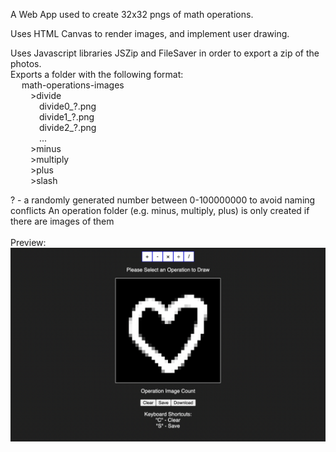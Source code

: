 A Web App used to create 32x32 pngs of math operations.

Uses HTML Canvas to render images, and implement user drawing.

Uses Javascript libraries JSZip and FileSaver in order to export a zip of the photos.
<br>Exports a folder with the following format:
<br>&emsp;  math-operations-images
<br>&emsp;&emsp;      >divide
<br>&emsp;&emsp;&emsp;          divide0_?.png
<br>&emsp;&emsp;&emsp;          divide1_?.png
<br>&emsp;&emsp;&emsp;          divide2_?.png
<br>&emsp;&emsp;&emsp;          ...
<br>&emsp;&emsp;      >minus
<br>&emsp;&emsp;      >multiply
<br>&emsp;&emsp;      >plus
<br>&emsp;&emsp;      >slash
      
? - a randomly generated number between 0-100000000 to avoid naming conflicts
An operation folder (e.g. minus, multiply, plus) is only created if there are images of them
<br><br>
Preview:
<img src="DrawToolPreview.png">
